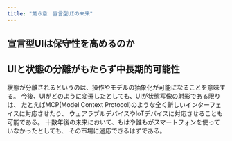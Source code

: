 ```yaml
---
title: "第６章　宣言型UIの未来"
---
```



## 宣言型UIは保守性を高めるのか

## UIと状態の分離がもたらず中長期的可能性
状態が分離されるというのは、操作やモデルの抽象化が可能になることを意味する。
今後、UIがどのように変遷したとしても、UIが状態写像の射影である限りは、
たとえばMCP(Model Context Protocol)のような全く新しいインターフェイスに対応させたり、
ウェアラブルデバイスやIoTデバイスに対応させることも可能である。
十数年後の未来において、もはや誰もがスマートフォンを使っていなかったとしても、
その市場に適応できるはずである。
